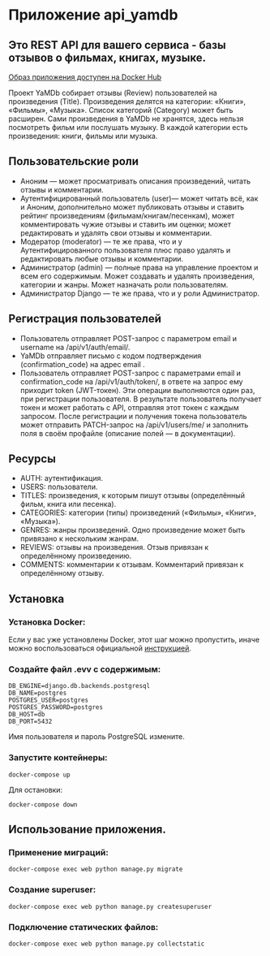 # Приложение api_yamdb

## Это REST API для вашего сервиса - базы отзывов о фильмах, книгах, музыке.

[Образ приложения доступен на Docker Hub](https://hub.docker.com/repository/docker/raikhert/api_yamdb)


Проект YaMDb собирает отзывы (Review) пользователей на произведения (Title). Произведения делятся на категории: «Книги», «Фильмы», «Музыка». Список категорий (Category) может быть расширен. Сами произведения в YaMDb не хранятся, здесь нельзя посмотреть фильм или послушать музыку. В каждой категории есть произведения: книги, фильмы или музыка.

## Пользовательские роли
* Аноним — может просматривать описания произведений, читать отзывы и комментарии.
* Аутентифицированный пользователь (user)— может читать всё, как и Аноним, дополнительно может публиковать отзывы и ставить рейтинг произведениям (фильмам/книгам/песенкам), может комментировать чужие отзывы и ставить им оценки; может редактировать и удалять свои отзывы и комментарии.
* Модератор (moderator) — те же права, что и у Аутентифицированного пользователя плюс право удалять и редактировать любые отзывы и комментарии.
* Администратор (admin) — полные права на управление проектом и всем его содержимым. Может создавать и удалять произведения, категории и жанры. Может назначать роли пользователям.
* Администратор Django — те же права, что и у роли Администратор.

## Регистрация пользователей

* Пользователь отправляет POST-запрос с параметром email и username на /api/v1/auth/email/.
* YaMDb отправляет письмо с кодом подтверждения (confirmation_code) на адрес email .
* Пользователь отправляет POST-запрос с параметрами email и confirmation_code на /api/v1/auth/token/, в ответе на запрос ему приходит token (JWT-токен). Эти операции выполняются один раз, при регистрации пользователя. В результате пользователь получает токен и может работать с API, отправляя этот токен с каждым запросом. После регистрации и получения токена пользователь может отправить PATCH-запрос на /api/v1/users/me/ и заполнить поля в своём профайле (описание полей — в документации).

## Ресурсы

* AUTH: аутентификация.
* USERS: пользователи.
* TITLES: произведения, к которым пишут отзывы (определённый фильм, книга или песенка).
* CATEGORIES: категории (типы) произведений («Фильмы», «Книги», «Музыка»).
* GENRES: жанры произведений. Одно произведение может быть привязано к нескольким жанрам.
* REVIEWS: отзывы на произведения. Отзыв привязан к определённому произведению.
* COMMENTS: комментарии к отзывам. Комментарий привязан к определённому отзыву.

## Установка

### Установка Docker:

Если у вас уже установлены Docker, этот шаг можно пропустить, иначе можно воспользоваться официальной [инструкцией](https://docs.docker.com/engine/install/).

### Создайте файл .evv с содержимым:

```
DB_ENGINE=django.db.backends.postgresql
DB_NAME=postgres
POSTGRES_USER=postgres
POSTGRES_PASSWORD=postgres
DB_HOST=db
DB_PORT=5432
```
Имя пользователя и пароль PostgreSQL измените.

### Запустите контейнеры:
```
docker-compose up
```

Для остановки:
```
docker-compose down
```

## Использование приложения.
### Применение миграций:
```
docker-compose exec web python manage.py migrate
```
### Создание superuser:
```
docker-compose exec web python manage.py createsuperuser
```
### Подключение статических файлов:
```
docker-compose exec web python manage.py collectstatic
```